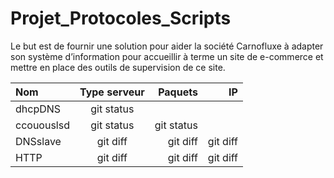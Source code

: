 ﻿
# Projet_Protocoles_Scripts
Le but est de  fournir une solution pour aider la société Carnofluxe à adapter son système d’information pour accueillir à terme un site de e-commerce et mettre en place des outils de supervision de ce site.




| Nom | Type serveur | Paquets | IP |
| :---         |     :---:      |          ---: |          ---: |
| dhcpDNS   | git status
ccououslsd     | git status    | git status    |
| DNSslave     | git diff       | git diff      | git diff      |
| HTTP     | git diff       | git diff      | git diff      |
